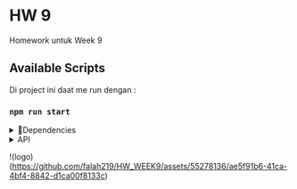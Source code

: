 # HW 9

Homework untuk Week 9

## Available Scripts

Di project ini daat me run dengan :

### `npm run start`

<details>
<summary>🧰Dependencies</summary>

```gradle
dependencies: {
    "bcrypt": "^5.1.1",
    "dotenv": "^16.3.1",
    "express": "^4.18.2",
    "jsonwebtoken": "^9.0.2",
    "morgan": "^1.10.0",
    "pg": "^8.11.3",
    "sequelize": "^6.35.1"
  }
```
</details>

<details>
<summary>API </summary>

- Endpoint
  `Get`

  > http://localhost:3000/users/
  > http://localhost:3000/movies/
  > http://localhost:3000/movies/:id

  - Endpoint
  `Post`

  > http://localhost:3000/users/login
  > http://localhost:3000/users/register
  > http://localhost:3000/movies/create
  > http://localhost:3000/movies/:id

    - Endpoint
  `Put`

  > http://localhost:3000/movies/update/:id

  - Endpoint
  `Delete`

  > http://localhost:3000/movies/delete/:id

</details>

!(logo)(https://github.com/falah219/HW_WEEK9/assets/55278136/ae5f91b6-41ca-4bf4-8842-d1ca00f8133c)
